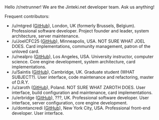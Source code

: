 Hello /r/netrunner! We are the Jinteki.net developer team. Ask us anything!

Frequent contributors:

* /u/mtgred ([GitHub](https://github.com/mtgred/)), London, UK (formerly Brussels, Belgium). Professional software developer. Project founder and leader, system architecture, server maintenance.
* /u/JoelCFC25 ([GitHub](https://github.com/JoelCFC25)), Minneapolis, USA. NOT SURE WHAT JOEL DOES. Card implementations, community management, patron of the unloved card.
* /u/nealpro ([GitHub](https://github.com/nealterrell)), Los Angeles, USA. University instructor, computer science. Core engine development, system architecture, card implementations.
* /u/Saintis ([GitHub](https://github.com/Saintis)), Cambridge, UK. Graduate student (WHAT SUBJECT?). User interface, code maintenance and refactoring, master of D.R.Y.
* /u/zaroth ([GitHub](https://github.com/zaroth)), Poland. NOT SURE WHAT ZAROTH DOES. User interface, build configuration and maintenance, card implementations.
* /u/erbridge ([GitHub](https://github.com/JoelCFC25)), ???, UK. Professional software developer. User interface, server configuration, core engine development. 
* /u/domtancredi ([GitHub](https://github.com/domtancredi)), New York City, USA. Professional front-end developer. User interface.